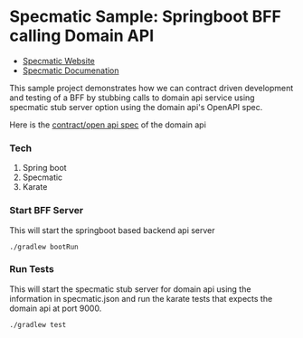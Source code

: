 # Specmatic Sample: Springboot BFF calling Domain API

* [Specmatic Website](https://specmatic.in)
* [Specmatic Documenation](https://specmatic.in/documentation.html)

This sample project demonstrates how we can contract driven development and testing of a BFF by stubbing calls to domain api service using specmatic stub server option using the domain api's OpenAPI spec.

Here is the [contract/open api spec](https://github.com/znsio/specmatic-order-contracts/blob/main/in/specmatic/examples/store/api_order_v1.yaml) of the domain api

### Tech
1. Spring boot
2. Specmatic
3. Karate
 
### Start BFF Server
This will start the springboot based backend api server
```
./gradlew bootRun
```
### Run Tests
This will start the specmatic stub server for domain api using the information in specmatic.json and run the karate tests that expects the domain api at port 9000.
```
./gradlew test
```
